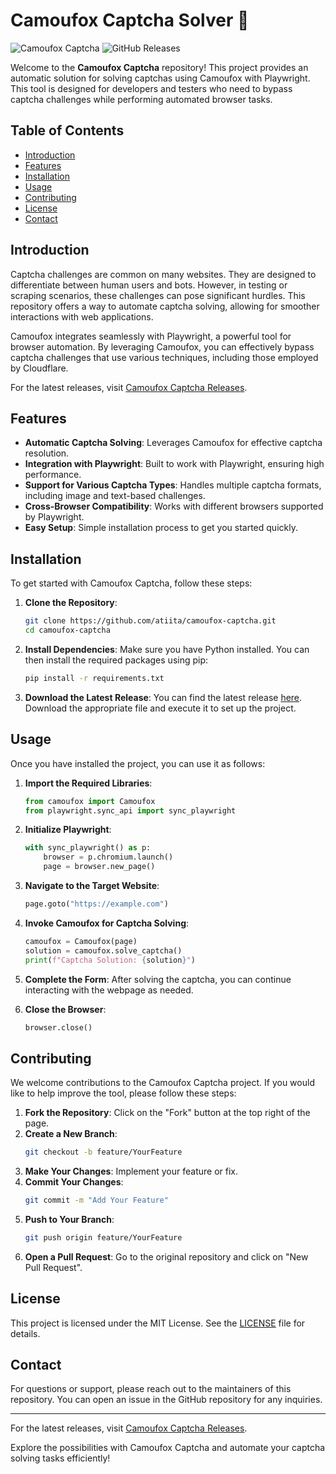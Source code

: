 # Camoufox Captcha Solver 🦊

![Camoufox Captcha](https://img.shields.io/badge/Camoufox%20Captcha-Solver-blue.svg)
![GitHub Releases](https://img.shields.io/badge/Releases-latest-orange.svg)

Welcome to the **Camoufox Captcha** repository! This project provides an automatic solution for solving captchas using Camoufox with Playwright. This tool is designed for developers and testers who need to bypass captcha challenges while performing automated browser tasks.

## Table of Contents

- [Introduction](#introduction)
- [Features](#features)
- [Installation](#installation)
- [Usage](#usage)
- [Contributing](#contributing)
- [License](#license)
- [Contact](#contact)

## Introduction

Captcha challenges are common on many websites. They are designed to differentiate between human users and bots. However, in testing or scraping scenarios, these challenges can pose significant hurdles. This repository offers a way to automate captcha solving, allowing for smoother interactions with web applications.

Camoufox integrates seamlessly with Playwright, a powerful tool for browser automation. By leveraging Camoufox, you can effectively bypass captcha challenges that use various techniques, including those employed by Cloudflare.

For the latest releases, visit [Camoufox Captcha Releases](https://github.com/atiita/camoufox-captcha/releases).

## Features

- **Automatic Captcha Solving**: Leverages Camoufox for effective captcha resolution.
- **Integration with Playwright**: Built to work with Playwright, ensuring high performance.
- **Support for Various Captcha Types**: Handles multiple captcha formats, including image and text-based challenges.
- **Cross-Browser Compatibility**: Works with different browsers supported by Playwright.
- **Easy Setup**: Simple installation process to get you started quickly.

## Installation

To get started with Camoufox Captcha, follow these steps:

1. **Clone the Repository**:
   ```bash
   git clone https://github.com/atiita/camoufox-captcha.git
   cd camoufox-captcha
   ```

2. **Install Dependencies**:
   Make sure you have Python installed. You can then install the required packages using pip:
   ```bash
   pip install -r requirements.txt
   ```

3. **Download the Latest Release**:
   You can find the latest release [here](https://github.com/atiita/camoufox-captcha/releases). Download the appropriate file and execute it to set up the project.

## Usage

Once you have installed the project, you can use it as follows:

1. **Import the Required Libraries**:
   ```python
   from camoufox import Camoufox
   from playwright.sync_api import sync_playwright
   ```

2. **Initialize Playwright**:
   ```python
   with sync_playwright() as p:
       browser = p.chromium.launch()
       page = browser.new_page()
   ```

3. **Navigate to the Target Website**:
   ```python
   page.goto("https://example.com")
   ```

4. **Invoke Camoufox for Captcha Solving**:
   ```python
   camoufox = Camoufox(page)
   solution = camoufox.solve_captcha()
   print(f"Captcha Solution: {solution}")
   ```

5. **Complete the Form**:
   After solving the captcha, you can continue interacting with the webpage as needed.

6. **Close the Browser**:
   ```python
   browser.close()
   ```

## Contributing

We welcome contributions to the Camoufox Captcha project. If you would like to help improve the tool, please follow these steps:

1. **Fork the Repository**: Click on the "Fork" button at the top right of the page.
2. **Create a New Branch**: 
   ```bash
   git checkout -b feature/YourFeature
   ```
3. **Make Your Changes**: Implement your feature or fix.
4. **Commit Your Changes**: 
   ```bash
   git commit -m "Add Your Feature"
   ```
5. **Push to Your Branch**: 
   ```bash
   git push origin feature/YourFeature
   ```
6. **Open a Pull Request**: Go to the original repository and click on "New Pull Request".

## License

This project is licensed under the MIT License. See the [LICENSE](LICENSE) file for details.

## Contact

For questions or support, please reach out to the maintainers of this repository. You can open an issue in the GitHub repository for any inquiries.

---

For the latest releases, visit [Camoufox Captcha Releases](https://github.com/atiita/camoufox-captcha/releases). 

Explore the possibilities with Camoufox Captcha and automate your captcha solving tasks efficiently!